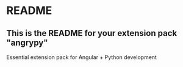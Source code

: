 # README

## This is the README for your extension pack "angrypy"

Essential extension pack for Angular + Python development
